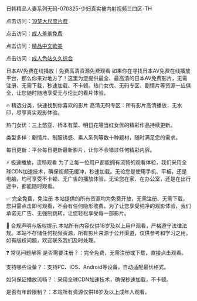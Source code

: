 
日韩精品人妻系列无码-070325-少妇真实被内射视频三四区-TH


点击访问：<a href="https://bered.pages.dev/">19禁大尺度片费</a>

点击访问：<a href="https://vassv.pages.dev/">成人羞羞免费</a>

点击访问：<a href="https://tfda.pages.dev/">精品中文欧美</a>

点击访问：<a href="https://https://vassv.pages.dev/">成人色站久久综合</a>


日本AV免费在线播放｜免费高清资源免费观看
如果你在寻找日本AV免费在线播放平台，那么你来对地方了！这里为您提供最全、最高清的日本AV免费影片，无需注册、无需下载，秒速加载、不卡顿。热门女优、无码专区、剧情片等资源一应俱全，让您随时随地享受无与伦比的看片体验。

🔥 精选分类，快速找到你喜欢的影片
高清无码专区：所有影片高清播放，无水印，尽享真实观影体验。

热门女优：三上悠亚、桥本有菜、明日花等当红女优的精彩作品持续更新。

类型多样：剧情片、制服诱惑、素人系列等数十种题材，随时满足您的需求。

每日更新：平台每日更新最新影片，让你不会错过任何精彩内容。

⚡ 极速播放，流畅观看
为了让每一位用户都能拥有流畅的观看体验，我们采用全球CDN加速技术，确保视频无缓冲，秒速加载。无论您是使用手机、平板，还是电脑，均可享受不卡顿、无广告的播放体验。无论您在家、在办公室，还是在出行途中，都能随时观看。

✅ 完全免费，免注册
本站提供的所有资源均为免费开放，无需注册、无需下载，您只需点击即可观看，不会有任何隐形收费。为了让您享受纯净的观影体验，我们承诺无广告、无强制跳转，让您轻松享受每一部影片。

📌 合规声明与版权提示
本站所有内容仅供18岁及以上用户观看，严格遵守法律法规。本站不存储任何视频资源，所有影片来源于公开渠道，仅供参考和学习之用。如有版权问题，欢迎联系我们及时处理。

❓ 常见问题解答
是否需要注册？：完全免费，无需注册或下载，直接点击观看。

支持哪些设备？：支持PC、iOS、Android等设备，自动适配最优格式。

如何保证播放流畅？：采用全球CDN加速技术，确保秒速加载，不卡顿。

是否有年龄限制？：本站所有资源仅供18岁及以上成年人观看。





<span style="display:none;">[Canonical link]( https://github.com/hlw20250703/hlw02 ）</span>
